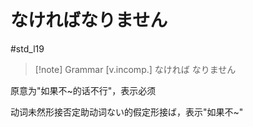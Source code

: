 # なければなりません

 #std_l19
> [!note] Grammar
> [v.incomp.] なければ なりません

原意为"如果不~的话不行"，表示必须  

动词未然形接否定助动词ない的假定形接ば，表示"如果不~"
